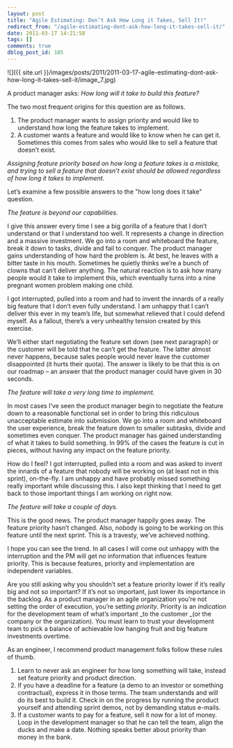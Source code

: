 ```yaml
---
layout: post
title: "Agile Estimating: Don’t Ask How Long it Takes, Sell It!"
redirect_from: "/agile-estimating-dont-ask-how-long-it-takes-sell-it/"
date: 2011-03-17 14:21:58
tags: []
comments: true
dblog_post_id: 185
---
```

![]({{ site.url }}/images/posts/2011/2011-03-17-agile-estimating-dont-ask-how-long-it-takes-sell-it/image_7.jpg)

A product manager asks: _How long will it take to build this feature?_

The two most frequent origins for this question are as follows.

1. The product manager wants to assign priority and would like to understand how long the feature takes to implement.
2. A customer wants a feature and would like to know when he can get it. Sometimes this comes from sales who would like to sell a feature that doesn’t exist.

_Assigning feature priority based on how long a feature takes is a mistake, and trying to sell a feature that doesn’t exist should be allowed regardless of how long it takes to implement._

Let’s examine a few possible answers to the "how long does it take" question.

_The feature is beyond our capabilities._

I give this answer every time I see a big gorilla of a feature that I don’t understand or that I understand too well. It represents a change in direction and a massive investment. We go into a room and whiteboard the feature, break it down to tasks, divide and fail to conquer. The product manager gains understanding of how hard the problem is. At best, he leaves with a bitter taste in his mouth. Sometimes he quietly thinks we’re a bunch of clowns that can’t deliver anything. The natural reaction is to ask how many people would it take to implement this, which eventually turns into a nine pregnant women problem making one child.

I got interrupted, pulled into a room and had to invent the innards of a really big feature that I don’t even fully understand. I am unhappy that I can’t deliver this ever in my team’s life, but somewhat relieved that I could defend myself. As a fallout, there’s a very unhealthy tension created by this exercise.

We’ll either start negotiating the feature set down (see next paragraph) or the customer will be told that he can’t get the feature. The latter almost never happens, because sales people would never leave the customer disappointed (it hurts their quota). The answer is likely to be that this is on our roadmap – an answer that the product manager could have given in 30 seconds.

_The feature will take a very long time to implement._

In most cases I’ve seen the product manager begin to negotiate the feature down to a reasonable functional set in order to bring this ridiculous unacceptable estimate into submission. We go into a room and whiteboard the user experience, break the feature down to smaller subtasks, divide and sometimes even conquer. The product manager has gained understanding of what it takes to build something. In 99% of the cases the feature is cut in pieces, without having any impact on the feature priority.

How do I feel? I got interrupted, pulled into a room and was asked to invent the innards of a feature that nobody will be working on (at least not in this sprint), on-the-fly. I am unhappy and have probably missed something really important while discussing this. I also kept thinking that I need to get back to those important things I am working on right now.

_The feature will take a couple of days._

This is the good news. The product manager happily goes away. The feature priority hasn’t changed. Also, nobody is going to be working on this feature until the next sprint. This is a travesty, we’ve achieved nothing.

I hope you can see the trend. In all cases I will come out unhappy with the interruption and the PM will get no information that influences feature priority. This is because features, priority and implementation are independent variables.

Are you still asking why you shouldn’t set a feature priority lower if it’s really big and not so important? If it’s not so important, just lower its importance in the backlog. As a product manager in an agile organization you’re not setting the order of execution, you’re setting _priority_. Priority is an _indication_ for the development team of what’s important _to the customer _(or the company or the organization). You must learn to trust your development team to pick a balance of achievable low hanging fruit and big feature investments overtime.

As an engineer, I recommend product management folks follow these rules of thumb.

1. Learn to never ask an engineer for how long something will take, instead set feature priority and product direction.
2. If you have a deadline for a feature (a demo to an investor or something contractual), express it in those terms. The team understands and will do its best to build it. Check in on the progress by running the product yourself and attending sprint demos, not by demanding status e-mails.
3. If a customer wants to pay for a feature, sell it now for a lot of money. Loop in the development manager so that he can tell the team, align the ducks and make a date. Nothing speaks better about priority than money in the bank.
